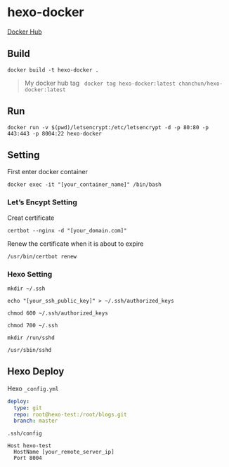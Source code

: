 # hexo-docker

[Docker Hub](https://hub.docker.com/r/chanchun/hexo-docker)

## Build
```shell
docker build -t hexo-docker .
```

> My docker hub tag ` docker tag hexo-docker:latest chanchun/hexo-docker:latest`

## Run

```shell
docker run -v $(pwd)/letsencrypt:/etc/letsencrypt -d -p 80:80 -p 443:443 -p 8004:22 hexo-docker
```

## Setting

First enter docker container

```shell
docker exec -it "[your_container_name]" /bin/bash
```

### Let’s Encypt Setting

Creat certificate

```shell
certbot --nginx -d "[your_domain.com]"
```

Renew the certificate when it is about to expire

```shell
/usr/bin/certbot renew
```

### Hexo Setting

```shell
mkdir ~/.ssh
```

```shell
echo "[your_ssh_public_key]" > ~/.ssh/authorized_keys
```

```shell
chmod 600 ~/.ssh/authorized_keys
```

```shell
chmod 700 ~/.ssh
```

```shell
mkdir /run/sshd
```

```shell
/usr/sbin/sshd
```

## Hexo Deploy

Hexo `_config.yml` 

```yaml
deploy:
  type: git
  repo: root@hexo-test:/root/blogs.git
  branch: master
```

`.ssh/config`

```
Host hexo-test
  HostName [your_remote_server_ip]
  Port 8004
```



